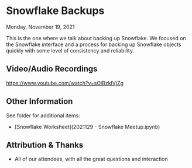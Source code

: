 # Snowflake Backups
Monday, November 19, 2021

This is the one where we talk about backing up Snowflake.
We focused on the Snowflake interface and a process for backing up Snowflake objects quickly with some level of consistency and reliability.

## Video/Audio Recordings
https://www.youtube.com/watch?v=sOlBzkIVjZg


## Other Information
See folder for additional items:
- [Snowflake Worksheet](2021129 - Snowflake Meetup.ipynb)


## Attribution & Thanks
- All of our attendees, with all the great questions and interaction

